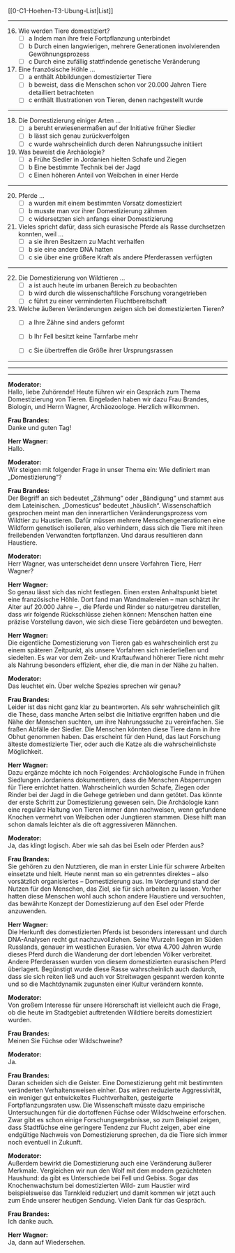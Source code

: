 [[0-C1-Hoehen-T3-Ubung-List|List]]

---

16. Wie werden Tiere domestiziert?
    - [ ] a Indem man ihre freie Fortpflanzung unterbindet
    - [ ] b Durch einen langwierigen, mehrere Generationen involvierenden Gewöhnungsprozess
    - [ ] c Durch eine zufällig stattfindende genetische Veränderung

17. Eine französische Höhle ...
    - [ ] a enthält Abbildungen domestizierter Tiere
    - [ ] b beweist, dass die Menschen schon vor 20.000 Jahren Tiere detailliert betrachteten
    - [ ] c enthält Illustrationen von Tieren, denen nachgestellt wurde

---

18. Die Domestizierung einiger Arten ...
    - [ ] a beruht erwiesenermaßen auf der Initiative früher Siedler
    - [ ] b lässt sich genau zurückverfolgen
    - [ ] c wurde wahrscheinlich durch deren Nahrungssuche initiiert

19. Was beweist die Archäologie?
    - [ ] a Frühe Siedler in Jordanien hielten Schafe und Ziegen
    - [ ] b Eine bestimmte Technik bei der Jagd
    - [ ] c Einen höheren Anteil von Weibchen in einer Herde

---

20. Pferde ...
    - [ ] a wurden mit einem bestimmten Vorsatz domestiziert
    - [ ] b musste man vor ihrer Domestizierung zähmen
    - [ ] c widersetzten sich anfangs einer Domestizierung

21. Vieles spricht dafür, dass sich eurasische Pferde als Rasse durchsetzen konnten, weil ...
    - [ ] a sie ihren Besitzern zu Macht verhalfen
    - [ ] b sie eine andere DNA hatten
    - [ ] c sie über eine größere Kraft als andere Pferderassen verfügten

---

22. Die Domestizierung von Wildtieren ...
    - [ ] a ist auch heute im urbanen Bereich zu beobachten
    - [ ] b wird durch die wissenschaftliche Forschung vorangetrieben
    - [ ] c führt zu einer verminderten Fluchtbereitschaft

23. Welche äußeren Veränderungen zeigen sich bei domestizierten Tieren?
    - [ ] a Ihre Zähne sind anders geformt
    - [ ] b Ihr Fell besitzt keine Tarnfarbe mehr
    - [ ] c Sie übertreffen die Größe ihrer Ursprungsrassen


----
---
---

**Moderator:**  
Hallo, liebe Zuhörende! Heute führen wir ein Gespräch zum Thema Domestizierung von Tieren. Eingeladen haben wir dazu Frau Brandes, Biologin, und Herrn Wagner, Archäozoologe. Herzlich willkommen.

**Frau Brandes:**  
Danke und guten Tag!

**Herr Wagner:**  
Hallo.

**Moderator:**  
Wir steigen mit folgender Frage in unser Thema ein: Wie definiert man „Domestizierung“?

**Frau Brandes:**  
Der Begriff an sich bedeutet „Zähmung“ oder „Bändigung“ und stammt aus dem Lateinischen. „Domesticus“ bedeutet „häuslich“. Wissenschaftlich gesprochen meint man den innerartlichen Veränderungsprozess vom Wildtier zu Haustieren. Dafür müssen mehrere Menschengenerationen eine Wildform genetisch isolieren, also verhindern, dass sich die Tiere mit ihren freilebenden Verwandten fortpflanzen. Und daraus resultieren dann Haustiere.

**Moderator:**  
Herr Wagner, was unterscheidet denn unsere Vorfahren Tiere, Herr Wagner?

**Herr Wagner:**  
So genau lässt sich das nicht festlegen. Einen ersten Anhaltspunkt bietet eine französische Höhle. Dort fand man Wandmalereien – man schätzt ihr Alter auf 20.000 Jahre – , die Pferde und Rinder so naturgetreu darstellen, dass wir folgende Rückschlüsse ziehen können: Menschen hatten eine präzise Vorstellung davon, wie sich diese Tiere gebärdeten und bewegten.

**Herr Wagner:**  
Die eigentliche Domestizierung von Tieren gab es wahrscheinlich erst zu einem späteren Zeitpunkt, als unsere Vorfahren sich niederließen und siedelten. Es war vor dem Zeit- und Kraftaufwand höherer Tiere nicht mehr als Nahrung besonders effizient, eher die, die man in der Nähe zu halten.

**Moderator:**  
Das leuchtet ein. Über welche Spezies sprechen wir genau?

**Frau Brandes:**  
Leider ist das nicht ganz klar zu beantworten. Als sehr wahrscheinlich gilt die These, dass manche Arten selbst die Initiative ergriffen haben und die Nähe der Menschen suchten, um ihre Nahrungssuche zu vereinfachen. Sie fraßen Abfälle der Siedler. Die Menschen könnten diese Tiere dann in ihre Obhut genommen haben. Das erscheint für den Hund, das laut Forschung älteste domestizierte Tier, oder auch die Katze als die wahrscheinlichste Möglichkeit.

**Herr Wagner:**  
Dazu ergänze möchte ich noch Folgendes: Archäologische Funde in frühen Siedlungen Jordaniens dokumentieren, dass die Menschen Absperrungen für Tiere errichtet hatten. Wahrscheinlich wurden Schafe, Ziegen oder Rinder bei der Jagd in die Gehege getrieben und dann getötet. Das könnte der erste Schritt zur Domestizierung gewesen sein. Die Archäologie kann eine reguläre Haltung von Tieren immer dann nachweisen, wenn gefundene Knochen vermehrt von Weibchen oder Jungtieren stammen. Diese hilft man schon damals leichter als die oft aggressiveren Männchen.

**Moderator:**  
Ja, das klingt logisch. Aber wie sah das bei Eseln oder Pferden aus?

**Frau Brandes:**  
Sie gehören zu den Nutztieren, die man in erster Linie für schwere Arbeiten einsetzte und hielt. Heute nennt man so ein getrenntes direktes – also vorsätzlich organisiertes – Domestizierung aus. Im Vordergrund stand der Nutzen für den Menschen, das Ziel, sie für sich arbeiten zu lassen. Vorher hatten diese Menschen wohl auch schon andere Haustiere und versuchten, das bewährte Konzept der Domestizierung auf den Esel oder Pferde anzuwenden.

**Herr Wagner:**  
Die Herkunft des domestizierten Pferds ist besonders interessant und durch DNA-Analysen recht gut nachzuvollziehen. Seine Wurzeln liegen im Süden Russlands, genauer im westlichen Eurasien. Vor etwa 4.700 Jahren wurde dieses Pferd durch die Wanderung der dort lebenden Völker verbreitet. Andere Pferderassen wurden von diesem domestizierten eurasischen Pferd überlagert. Begünstigt wurde diese Rasse wahrscheinlich auch dadurch, dass sie sich reiten ließ und auch vor Streitwagen gespannt werden konnte und so die Machtdynamik zugunsten einer Kultur verändern konnte.

**Moderator:**  
Von großem Interesse für unsere Hörerschaft ist vielleicht auch die Frage, ob die heute im Stadtgebiet auftretenden Wildtiere bereits domestiziert wurden.

**Frau Brandes:**  
Meinen Sie Füchse oder Wildschweine?

**Moderator:**  
Ja.

**Frau Brandes:**  
Daran scheiden sich die Geister. Eine Domestizierung geht mit bestimmten veränderten Verhaltensweisen einher. Das wären reduzierte Aggressivität, ein weniger gut entwickeltes Fluchtverhalten, gesteigerte Fortpflanzungsraten usw. Die Wissenschaft müsste dazu empirische Untersuchungen für die dortoffenen Füchse oder Wildschweine erforschen. Zwar gibt es schon einige Forschungsergebnisse, so zum Beispiel zeigen, dass Stadtfüchse eine geringere Tendenz zur Flucht zeigen, aber eine endgültige Nachweis von Domestizierung sprechen, da die Tiere sich immer noch eventuell in Zukunft.

**Moderator:**  
Außerdem bewirkt die Domestizierung auch eine Veränderung äußerer Merkmale. Vergleichen wir nun den Wolf mit dem modern gezüchteten Haushund: da gibt es Unterschiede bei Fell und Gebiss. Sogar das Knochenwachstum bei domestizierten Wild- zum Haustier wird beispielsweise das Tarnkleid reduziert und damit kommen wir jetzt auch zum Ende unserer heutigen Sendung. Vielen Dank für das Gespräch.

**Frau Brandes:**  
Ich danke auch.

**Herr Wagner:**  
Ja, dann auf Wiedersehen.